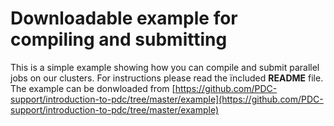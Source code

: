 

# Downloadable example for compiling and submitting

This is a simple example showing how you can compile and submit
parallel jobs on our clusters. For instructions please read the
ïncluded **README** file.
The example can be donwloaded from
[https://github.com/PDC-support/introduction-to-pdc/tree/master/example](https://github.com/PDC-support/introduction-to-pdc/tree/master/example)
